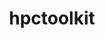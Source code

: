---
title: "hpctoolkit"
layout: cache
categories: [package, develop]
meta: {"compilers": ["gcc@=11.4.0", "gcc@=9.4.0"], "num_specs": 56, "num_specs_by_stack": {"e4s": 22, "e4s-neoverse-v2": 12, "e4s-neoverse_v1": 6, "e4s-power": 4, "e4s-rocm-external": 7, "root": 56}, "oss": ["ubuntu20.04", "ubuntu22.04"], "platforms": ["linux"], "stacks": ["e4s", "e4s-neoverse-v2", "e4s-neoverse_v1", "e4s-power", "e4s-rocm-external", "root"], "targets": ["neoverse_v1", "neoverse_v2", "ppc64le", "x86_64_v3"], "versions": ["2024.01.1"]}
spec_details: [{"compiler": "gcc@=11.4.0", "hash": "24cbmbas2axhkw5pj52l6vdnqubb6yp4", "os": "ubuntu22.04", "platform": "linux", "size": "-", "stacks": ["e4s", "root"], "target": "x86_64_v3", "variants": ["build_system=autotools", "~cray", "~cuda", "~debug", "~level_zero", "+mpi", "~opencl", "+papi", "~python", "~rocm", "+viewer"], "versions": ["2024.01.1"]}, {"compiler": "gcc@=11.4.0", "hash": "2kg7uobju7va6cezlz5y64yo5hsetznw", "os": "ubuntu22.04", "platform": "linux", "size": "-", "stacks": ["e4s-neoverse-v2", "root"], "target": "neoverse_v2", "variants": ["build_system=autotools", "~cray", "+cuda", "~debug", "~level_zero", "+mpi", "~opencl", "+papi", "~python", "~rocm", "+viewer"], "versions": ["2024.01.1"]}, {"compiler": "gcc@=11.4.0", "hash": "2xrzvaz4fbcwhvv3sdbm3bguz2yoxh5g", "os": "ubuntu22.04", "platform": "linux", "size": "-", "stacks": ["root"], "target": "x86_64_v3", "variants": ["build_system=autotools", "~cray", "~cuda", "~debug", "~level_zero", "+mpi", "~opencl", "+papi", "~python", "~rocm", "+viewer"], "versions": ["2024.01.1"]}, {"compiler": "gcc@=11.4.0", "hash": "4tb27ndg6eaxq7z63j72pbs7hvginh64", "os": "ubuntu22.04", "platform": "linux", "size": "-", "stacks": ["e4s", "root"], "target": "x86_64_v3", "variants": ["build_system=autotools", "~cray", "~cuda", "~debug", "~level_zero", "+mpi", "~opencl", "+papi", "patches=cfbd41a", "~python", "+rocm", "+viewer"], "versions": ["2024.01.1"]}, {"compiler": "gcc@=11.4.0", "hash": "5gdtmb6h5rdgalnr5bntjt5blsxfq56k", "os": "ubuntu22.04", "platform": "linux", "size": "-", "stacks": ["e4s", "root"], "target": "x86_64_v3", "variants": ["build_system=autotools", "~cray", "~cuda", "~debug", "~level_zero", "+mpi", "~opencl", "+papi", "patches=cfbd41a", "~python", "+rocm", "+viewer"], "versions": ["2024.01.1"]}, {"compiler": "gcc@=9.4.0", "hash": "5vhgkpqapwnicriegqvdz2tjavp5kqbm", "os": "ubuntu20.04", "platform": "linux", "size": "-", "stacks": ["e4s-power", "root"], "target": "ppc64le", "variants": ["build_system=autotools", "~cray", "~cuda", "~debug", "~level_zero", "+mpi", "~opencl", "+papi", "~python", "~rocm", "+viewer"], "versions": ["2024.01.1"]}, {"compiler": "gcc@=11.4.0", "hash": "ac3a3xeutpw5b3k4vvovetfkmqwswex2", "os": "ubuntu22.04", "platform": "linux", "size": "-", "stacks": ["e4s", "root"], "target": "x86_64_v3", "variants": ["build_system=autotools", "~cray", "~cuda", "~debug", "~level_zero", "+mpi", "~opencl", "+papi", "patches=cfbd41a", "~python", "+rocm", "+viewer"], "versions": ["2024.01.1"]}, {"compiler": "gcc@=11.4.0", "hash": "acsdy2b44j4ifcuf6onx4upoigo65all", "os": "ubuntu22.04", "platform": "linux", "size": "-", "stacks": ["e4s-neoverse-v2", "root"], "target": "neoverse_v2", "variants": ["build_system=autotools", "~cray", "+cuda", "~debug", "~level_zero", "+mpi", "~opencl", "+papi", "~python", "~rocm", "+viewer"], "versions": ["2024.01.1"]}, {"compiler": "gcc@=11.4.0", "hash": "algr5uanrizpxjc647xpzs3dzknesjiu", "os": "ubuntu22.04", "platform": "linux", "size": "-", "stacks": ["root"], "target": "neoverse_v2", "variants": ["build_system=autotools", "~cray", "+cuda", "~debug", "~level_zero", "+mpi", "~opencl", "+papi", "~python", "~rocm", "+viewer"], "versions": ["2024.01.1"]}, {"compiler": "gcc@=11.4.0", "hash": "an322hcivab6bmc7yftmhhrtsqrgtmoh", "os": "ubuntu22.04", "platform": "linux", "size": "-", "stacks": ["e4s-rocm-external", "root"], "target": "x86_64_v3", "variants": ["build_system=autotools", "~cray", "~cuda", "~debug", "~level_zero", "+mpi", "~opencl", "+papi", "patches=cfbd41a", "~python", "+rocm", "+viewer"], "versions": ["2024.01.1"]}, {"compiler": "gcc@=11.4.0", "hash": "apj2aycepzbw577afdz73gzd4fqmmhti", "os": "ubuntu22.04", "platform": "linux", "size": "-", "stacks": ["e4s-neoverse-v2", "root"], "target": "neoverse_v2", "variants": ["build_system=autotools", "~cray", "+cuda", "~debug", "~level_zero", "+mpi", "~opencl", "+papi", "~python", "~rocm", "+viewer"], "versions": ["2024.01.1"]}, {"compiler": "gcc@=11.4.0", "hash": "asnus7zw65alf53cw56cwugiq6r3oi6w", "os": "ubuntu22.04", "platform": "linux", "size": "-", "stacks": ["e4s", "root"], "target": "x86_64_v3", "variants": ["build_system=autotools", "~cray", "+cuda", "~debug", "~level_zero", "+mpi", "~opencl", "+papi", "~python", "~rocm", "+viewer"], "versions": ["2024.01.1"]}, {"compiler": "gcc@=11.4.0", "hash": "bopnsw4asd5qlnqbqf3qpi7np4snmez6", "os": "ubuntu22.04", "platform": "linux", "size": "-", "stacks": ["e4s", "root"], "target": "x86_64_v3", "variants": ["build_system=autotools", "~cray", "~cuda", "~debug", "~level_zero", "+mpi", "~opencl", "+papi", "~python", "~rocm", "+viewer"], "versions": ["2024.01.1"]}, {"compiler": "gcc@=11.4.0", "hash": "c3vdqhy7nwmabt5atky5ybe3zrku7ga2", "os": "ubuntu22.04", "platform": "linux", "size": "-", "stacks": ["e4s", "root"], "target": "x86_64_v3", "variants": ["build_system=autotools", "~cray", "+cuda", "~debug", "~level_zero", "+mpi", "~opencl", "+papi", "~python", "~rocm", "+viewer"], "versions": ["2024.01.1"]}, {"compiler": "gcc@=11.4.0", "hash": "dfyxlmaibqqkz3eix7rzc675pikq5y2u", "os": "ubuntu22.04", "platform": "linux", "size": "-", "stacks": ["e4s", "root"], "target": "x86_64_v3", "variants": ["build_system=autotools", "~cray", "~cuda", "~debug", "~level_zero", "+mpi", "~opencl", "+papi", "patches=cfbd41a", "~python", "+rocm", "+viewer"], "versions": ["2024.01.1"]}, {"compiler": "gcc@=11.4.0", "hash": "ec4pfsby4gwgnm4iznd6h4wtejcnp6ot", "os": "ubuntu22.04", "platform": "linux", "size": "-", "stacks": ["e4s-neoverse-v2", "root"], "target": "neoverse_v2", "variants": ["build_system=autotools", "~cray", "~cuda", "~debug", "~level_zero", "+mpi", "~opencl", "+papi", "~python", "~rocm", "+viewer"], "versions": ["2024.01.1"]}, {"compiler": "gcc@=11.4.0", "hash": "ee5u7p4nzvkekcpez4sisddwqbg3s7fl", "os": "ubuntu22.04", "platform": "linux", "size": "-", "stacks": ["e4s-neoverse-v2", "root"], "target": "neoverse_v2", "variants": ["build_system=autotools", "~cray", "+cuda", "~debug", "~level_zero", "+mpi", "~opencl", "+papi", "~python", "~rocm", "+viewer"], "versions": ["2024.01.1"]}, {"compiler": "gcc@=11.4.0", "hash": "ek3ix7ljgujglmftpswa5ppw6qpw2yqo", "os": "ubuntu22.04", "platform": "linux", "size": "-", "stacks": ["e4s-neoverse_v1", "root"], "target": "neoverse_v1", "variants": ["build_system=autotools", "~cray", "+cuda", "~debug", "~level_zero", "+mpi", "~opencl", "+papi", "~python", "~rocm", "+viewer"], "versions": ["2024.01.1"]}, {"compiler": "gcc@=11.4.0", "hash": "ev6axpmytn5n6entl2vjspwxbf5zyzur", "os": "ubuntu22.04", "platform": "linux", "size": "-", "stacks": ["e4s-rocm-external", "root"], "target": "x86_64_v3", "variants": ["build_system=autotools", "~cray", "~cuda", "~debug", "~level_zero", "+mpi", "~opencl", "+papi", "patches=cfbd41a", "~python", "+rocm", "+viewer"], "versions": ["2024.01.1"]}, {"compiler": "gcc@=11.4.0", "hash": "f5gkp7orh7qy4lbm5bmwfxy24bdyc63f", "os": "ubuntu22.04", "platform": "linux", "size": "-", "stacks": ["e4s-rocm-external", "root"], "target": "x86_64_v3", "variants": ["build_system=autotools", "~cray", "~cuda", "~debug", "~level_zero", "+mpi", "~opencl", "+papi", "patches=cfbd41a", "~python", "+rocm", "+viewer"], "versions": ["2024.01.1"]}, {"compiler": "gcc@=11.4.0", "hash": "f7elaco6x5ewd5hrshffbqottys5bjtt", "os": "ubuntu22.04", "platform": "linux", "size": "-", "stacks": ["e4s-neoverse-v2", "root"], "target": "neoverse_v2", "variants": ["build_system=autotools", "~cray", "+cuda", "~debug", "~level_zero", "+mpi", "~opencl", "+papi", "~python", "~rocm", "+viewer"], "versions": ["2024.01.1"]}, {"compiler": "gcc@=11.4.0", "hash": "fspxv3rauj57xnn3ja47sd2ry45g57se", "os": "ubuntu22.04", "platform": "linux", "size": "-", "stacks": ["e4s", "root"], "target": "x86_64_v3", "variants": ["build_system=autotools", "~cray", "+cuda", "~debug", "~level_zero", "+mpi", "~opencl", "+papi", "~python", "~rocm", "+viewer"], "versions": ["2024.01.1"]}, {"compiler": "gcc@=11.4.0", "hash": "g5eqaxjha44xr7c2pnvmslf54klcvf2w", "os": "ubuntu22.04", "platform": "linux", "size": "-", "stacks": ["root"], "target": "neoverse_v2", "variants": ["build_system=autotools", "~cray", "~cuda", "~debug", "~level_zero", "+mpi", "~opencl", "+papi", "~python", "~rocm", "+viewer"], "versions": ["2024.01.1"]}, {"compiler": "gcc@=11.4.0", "hash": "g5khac4twx7v5o2p6z3kp5pp7jwir7mv", "os": "ubuntu22.04", "platform": "linux", "size": "-", "stacks": ["e4s", "root"], "target": "x86_64_v3", "variants": ["build_system=autotools", "~cray", "+cuda", "~debug", "~level_zero", "+mpi", "~opencl", "+papi", "~python", "~rocm", "+viewer"], "versions": ["2024.01.1"]}, {"compiler": "gcc@=11.4.0", "hash": "goxkrjrnb7wy46ruwea3drnha4tktrsd", "os": "ubuntu22.04", "platform": "linux", "size": "-", "stacks": ["e4s-neoverse_v1", "root"], "target": "neoverse_v1", "variants": ["build_system=autotools", "~cray", "+cuda", "~debug", "~level_zero", "+mpi", "~opencl", "+papi", "~python", "~rocm", "+viewer"], "versions": ["2024.01.1"]}, {"compiler": "gcc@=11.4.0", "hash": "gxvxwamy3zyvveuzsxpgbf5a7gdqxldn", "os": "ubuntu22.04", "platform": "linux", "size": "-", "stacks": ["root"], "target": "x86_64_v3", "variants": ["build_system=autotools", "~cray", "~cuda", "~debug", "~level_zero", "+mpi", "~opencl", "+papi", "patches=cfbd41a", "~python", "+rocm", "+viewer"], "versions": ["2024.01.1"]}, {"compiler": "gcc@=11.4.0", "hash": "hbpdk2jxh44xn7j2ezzwyi6i3svy6hny", "os": "ubuntu22.04", "platform": "linux", "size": "-", "stacks": ["e4s", "root"], "target": "x86_64_v3", "variants": ["build_system=autotools", "~cray", "+cuda", "~debug", "~level_zero", "+mpi", "~opencl", "+papi", "~python", "~rocm", "+viewer"], "versions": ["2024.01.1"]}, {"compiler": "gcc@=11.4.0", "hash": "klvpokx2cv6khmjg3c47waugl6utsyqp", "os": "ubuntu22.04", "platform": "linux", "size": "-", "stacks": ["e4s", "root"], "target": "x86_64_v3", "variants": ["build_system=autotools", "~cray", "~cuda", "~debug", "~level_zero", "+mpi", "~opencl", "+papi", "patches=cfbd41a", "~python", "+rocm", "+viewer"], "versions": ["2024.01.1"]}, {"compiler": "gcc@=11.4.0", "hash": "kn3iiyr4schms5el7kb5ortd5qhr2vyp", "os": "ubuntu22.04", "platform": "linux", "size": "-", "stacks": ["e4s", "root"], "target": "x86_64_v3", "variants": ["build_system=autotools", "~cray", "~cuda", "~debug", "~level_zero", "+mpi", "~opencl", "+papi", "patches=cfbd41a", "~python", "+rocm", "+viewer"], "versions": ["2024.01.1"]}, {"compiler": "gcc@=11.4.0", "hash": "koubwt34tu2gyftqhmpbmqi5vvuf5q2k", "os": "ubuntu22.04", "platform": "linux", "size": "-", "stacks": ["e4s-neoverse-v2", "root"], "target": "neoverse_v2", "variants": ["build_system=autotools", "~cray", "~cuda", "~debug", "~level_zero", "+mpi", "~opencl", "+papi", "~python", "~rocm", "+viewer"], "versions": ["2024.01.1"]}, {"compiler": "gcc@=11.4.0", "hash": "kutfwota2qnlymknzexxlls44azkmcr4", "os": "ubuntu22.04", "platform": "linux", "size": "-", "stacks": ["e4s", "root"], "target": "x86_64_v3", "variants": ["build_system=autotools", "~cray", "~cuda", "~debug", "~level_zero", "+mpi", "~opencl", "+papi", "~python", "~rocm", "+viewer"], "versions": ["2024.01.1"]}, {"compiler": "gcc@=11.4.0", "hash": "kxflp5axim2e4zbgbwqhbcatikogip3y", "os": "ubuntu22.04", "platform": "linux", "size": "-", "stacks": ["e4s", "root"], "target": "x86_64_v3", "variants": ["build_system=autotools", "~cray", "~cuda", "~debug", "~level_zero", "+mpi", "~opencl", "+papi", "patches=cfbd41a", "~python", "+rocm", "+viewer"], "versions": ["2024.01.1"]}, {"compiler": "gcc@=11.4.0", "hash": "l7yjwbhpdgfe3iw4fiz73x2ghiq65giy", "os": "ubuntu22.04", "platform": "linux", "size": "-", "stacks": ["e4s-rocm-external", "root"], "target": "x86_64_v3", "variants": ["build_system=autotools", "~cray", "~cuda", "~debug", "~level_zero", "+mpi", "~opencl", "+papi", "patches=cfbd41a", "~python", "+rocm", "+viewer"], "versions": ["2024.01.1"]}, {"compiler": "gcc@=11.4.0", "hash": "mx6nzunhzyl6shn6lxnbdeddhpu5hfkk", "os": "ubuntu22.04", "platform": "linux", "size": "-", "stacks": ["e4s", "root"], "target": "x86_64_v3", "variants": ["build_system=autotools", "~cray", "~cuda", "~debug", "~level_zero", "+mpi", "~opencl", "+papi", "~python", "~rocm", "+viewer"], "versions": ["2024.01.1"]}, {"compiler": "gcc@=11.4.0", "hash": "obbszbycvvensuuelqka3y442credchg", "os": "ubuntu22.04", "platform": "linux", "size": "-", "stacks": ["e4s-rocm-external", "root"], "target": "x86_64_v3", "variants": ["build_system=autotools", "~cray", "~cuda", "~debug", "~level_zero", "+mpi", "~opencl", "+papi", "patches=cfbd41a", "~python", "+rocm", "+viewer"], "versions": ["2024.01.1"]}, {"compiler": "gcc@=11.4.0", "hash": "pjerdyaacalovpruvj2mv2v7xmj2aw2w", "os": "ubuntu22.04", "platform": "linux", "size": "-", "stacks": ["root"], "target": "x86_64_v3", "variants": ["build_system=autotools", "~cray", "+cuda", "~debug", "~level_zero", "+mpi", "~opencl", "+papi", "~python", "~rocm", "+viewer"], "versions": ["2024.01.1"]}, {"compiler": "gcc@=11.4.0", "hash": "r4n4lxg24pn6yndc7t7t2znydtl325pa", "os": "ubuntu22.04", "platform": "linux", "size": "-", "stacks": ["e4s-neoverse-v2", "root"], "target": "neoverse_v2", "variants": ["build_system=autotools", "~cray", "~cuda", "~debug", "~level_zero", "+mpi", "~opencl", "+papi", "~python", "~rocm", "+viewer"], "versions": ["2024.01.1"]}, {"compiler": "gcc@=11.4.0", "hash": "rek5urohhper7irkeyh6ctviye5bncrd", "os": "ubuntu22.04", "platform": "linux", "size": "-", "stacks": ["e4s", "root"], "target": "x86_64_v3", "variants": ["build_system=autotools", "~cray", "~cuda", "~debug", "~level_zero", "+mpi", "~opencl", "+papi", "patches=cfbd41a", "~python", "+rocm", "+viewer"], "versions": ["2024.01.1"]}, {"compiler": "gcc@=11.4.0", "hash": "rgw5x745zszjgpnwoml6alba4araab7h", "os": "ubuntu22.04", "platform": "linux", "size": "-", "stacks": ["e4s-neoverse-v2", "root"], "target": "neoverse_v2", "variants": ["build_system=autotools", "~cray", "+cuda", "~debug", "~level_zero", "+mpi", "~opencl", "+papi", "~python", "~rocm", "+viewer"], "versions": ["2024.01.1"]}, {"compiler": "gcc@=11.4.0", "hash": "rjeoy5iqsie37o5vt5m7aat4roi2ng3x", "os": "ubuntu22.04", "platform": "linux", "size": "-", "stacks": ["e4s-neoverse-v2", "root"], "target": "neoverse_v2", "variants": ["build_system=autotools", "~cray", "~cuda", "~debug", "~level_zero", "+mpi", "~opencl", "+papi", "~python", "~rocm", "+viewer"], "versions": ["2024.01.1"]}, {"compiler": "gcc@=9.4.0", "hash": "rnpa3vzutlq7ig4yu4fwhrqlxxh7cddn", "os": "ubuntu20.04", "platform": "linux", "size": "-", "stacks": ["e4s-power", "root"], "target": "ppc64le", "variants": ["build_system=autotools", "~cray", "~cuda", "~debug", "~level_zero", "+mpi", "~opencl", "+papi", "~python", "~rocm", "+viewer"], "versions": ["2024.01.1"]}, {"compiler": "gcc@=11.4.0", "hash": "ry7mppsflg5nc6dewxh7eanggsgbm4nl", "os": "ubuntu22.04", "platform": "linux", "size": "-", "stacks": ["e4s", "root"], "target": "x86_64_v3", "variants": ["build_system=autotools", "~cray", "+cuda", "~debug", "~level_zero", "+mpi", "~opencl", "+papi", "~python", "~rocm", "+viewer"], "versions": ["2024.01.1"]}, {"compiler": "gcc@=11.4.0", "hash": "stwaul36vb7w53sknmwxy7xfa4vj2dns", "os": "ubuntu22.04", "platform": "linux", "size": "-", "stacks": ["e4s-neoverse-v2", "root"], "target": "neoverse_v2", "variants": ["build_system=autotools", "~cray", "~cuda", "~debug", "~level_zero", "+mpi", "~opencl", "+papi", "~python", "~rocm", "+viewer"], "versions": ["2024.01.1"]}, {"compiler": "gcc@=11.4.0", "hash": "sv2yfyoxkv2i54ufztdpgbuygwfigind", "os": "ubuntu22.04", "platform": "linux", "size": "-", "stacks": ["e4s-neoverse_v1", "root"], "target": "neoverse_v1", "variants": ["build_system=autotools", "~cray", "~cuda", "~debug", "~level_zero", "+mpi", "~opencl", "+papi", "~python", "~rocm", "+viewer"], "versions": ["2024.01.1"]}, {"compiler": "gcc@=11.4.0", "hash": "tzdc5n43ft4sspyvrmptvabaplstwpc5", "os": "ubuntu22.04", "platform": "linux", "size": "-", "stacks": ["e4s-rocm-external", "root"], "target": "x86_64_v3", "variants": ["build_system=autotools", "~cray", "~cuda", "~debug", "~level_zero", "+mpi", "~opencl", "+papi", "patches=cfbd41a", "~python", "+rocm", "+viewer"], "versions": ["2024.01.1"]}, {"compiler": "gcc@=11.4.0", "hash": "usnpu2eobesihid44zqrcgnhfwe3bpbl", "os": "ubuntu22.04", "platform": "linux", "size": "-", "stacks": ["e4s-neoverse_v1", "root"], "target": "neoverse_v1", "variants": ["build_system=autotools", "~cray", "+cuda", "~debug", "~level_zero", "+mpi", "~opencl", "+papi", "~python", "~rocm", "+viewer"], "versions": ["2024.01.1"]}, {"compiler": "gcc@=11.4.0", "hash": "viffgevr2zcwxodi3ecyykr6wlmbj5om", "os": "ubuntu22.04", "platform": "linux", "size": "-", "stacks": ["e4s-neoverse_v1", "root"], "target": "neoverse_v1", "variants": ["build_system=autotools", "~cray", "~cuda", "~debug", "~level_zero", "+mpi", "~opencl", "+papi", "~python", "~rocm", "+viewer"], "versions": ["2024.01.1"]}, {"compiler": "gcc@=9.4.0", "hash": "waxuwnj4wg2c3jegbm2ltmx6ba7eipc2", "os": "ubuntu20.04", "platform": "linux", "size": "-", "stacks": ["e4s-power", "root"], "target": "ppc64le", "variants": ["build_system=autotools", "~cray", "+cuda", "~debug", "~level_zero", "+mpi", "~opencl", "+papi", "~python", "~rocm", "+viewer"], "versions": ["2024.01.1"]}, {"compiler": "gcc@=11.4.0", "hash": "wxp32zzshufnksuic2ftqjq67gows2fs", "os": "ubuntu22.04", "platform": "linux", "size": "-", "stacks": ["e4s-neoverse_v1", "root"], "target": "neoverse_v1", "variants": ["build_system=autotools", "~cray", "~cuda", "~debug", "~level_zero", "+mpi", "~opencl", "+papi", "~python", "~rocm", "+viewer"], "versions": ["2024.01.1"]}, {"compiler": "gcc@=11.4.0", "hash": "wynlhz4sljvlpwj2gpsltd3oivyohn6g", "os": "ubuntu22.04", "platform": "linux", "size": "-", "stacks": ["e4s", "root"], "target": "x86_64_v3", "variants": ["build_system=autotools", "~cray", "~cuda", "~debug", "~level_zero", "+mpi", "~opencl", "+papi", "~python", "~rocm", "+viewer"], "versions": ["2024.01.1"]}, {"compiler": "gcc@=11.4.0", "hash": "xczysejivbljbcurb35nazq2zf4gq2hq", "os": "ubuntu22.04", "platform": "linux", "size": "-", "stacks": ["e4s-neoverse-v2", "root"], "target": "neoverse_v2", "variants": ["build_system=autotools", "~cray", "~cuda", "~debug", "~level_zero", "+mpi", "~opencl", "+papi", "~python", "~rocm", "+viewer"], "versions": ["2024.01.1"]}, {"compiler": "gcc@=9.4.0", "hash": "xiblqaa3uev4mu7hpmxeua7tpsi7nlcf", "os": "ubuntu20.04", "platform": "linux", "size": "-", "stacks": ["e4s-power", "root"], "target": "ppc64le", "variants": ["build_system=autotools", "~cray", "+cuda", "~debug", "~level_zero", "+mpi", "~opencl", "+papi", "~python", "~rocm", "+viewer"], "versions": ["2024.01.1"]}, {"compiler": "gcc@=11.4.0", "hash": "xqz3c7tqt5zohl7trymwyc37fwbtl2s6", "os": "ubuntu22.04", "platform": "linux", "size": "-", "stacks": ["e4s", "root"], "target": "x86_64_v3", "variants": ["build_system=autotools", "~cray", "~cuda", "~debug", "~level_zero", "+mpi", "~opencl", "+papi", "patches=cfbd41a", "~python", "+rocm", "+viewer"], "versions": ["2024.01.1"]}, {"compiler": "gcc@=11.4.0", "hash": "ywahtpisbcru3kxwc3mtj36bb4ydcez6", "os": "ubuntu22.04", "platform": "linux", "size": "-", "stacks": ["e4s-rocm-external", "root"], "target": "x86_64_v3", "variants": ["build_system=autotools", "~cray", "~cuda", "~debug", "~level_zero", "+mpi", "~opencl", "+papi", "patches=cfbd41a", "~python", "+rocm", "+viewer"], "versions": ["2024.01.1"]}, {"compiler": "gcc@=11.4.0", "hash": "zjcso4en6gvqbkpzwfksknkig7poicdd", "os": "ubuntu22.04", "platform": "linux", "size": "-", "stacks": ["e4s", "root"], "target": "x86_64_v3", "variants": ["build_system=autotools", "~cray", "~cuda", "~debug", "~level_zero", "+mpi", "~opencl", "+papi", "~python", "~rocm", "+viewer"], "versions": ["2024.01.1"]}, {"compiler": "gcc@=11.4.0", "hash": "zmtjvtucrdvfmxo7a5btenbvmnkoue52", "os": "ubuntu22.04", "platform": "linux", "size": "-", "stacks": ["e4s", "root"], "target": "x86_64_v3", "variants": ["build_system=autotools", "~cray", "~cuda", "~debug", "~level_zero", "+mpi", "~opencl", "+papi", "patches=cfbd41a", "~python", "+rocm", "+viewer"], "versions": ["2024.01.1"]}]
---